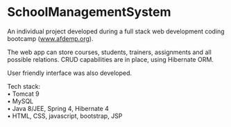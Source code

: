 # SchoolManagementSystem
An individual project developed during a full stack web development coding bootcamp (www.afdemp.org).

The web app can store courses, students, trainers, assignments and all possible relations. CRUD capabilities are in place, using Hibernate ORM.

User friendly interface was also developed. 

Tech stack:    
•	Tomcat 9  
•	MySQL   
•	Java 8/JEE, Spring 4, Hibernate 4   
•	HTML, CSS, javascript, bootstrap, JSP   

